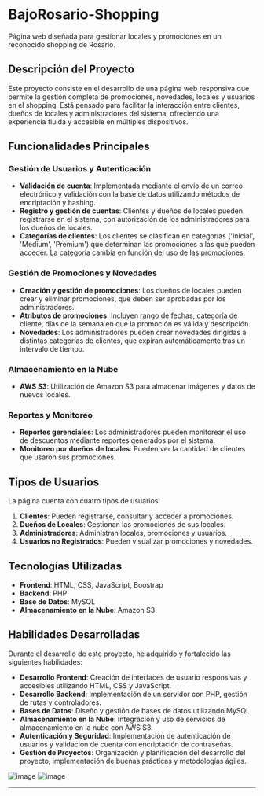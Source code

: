 # BajoRosario-Shopping

Página web diseñada para gestionar locales y promociones en un reconocido shopping de Rosario.

## Descripción del Proyecto

Este proyecto consiste en el desarrollo de una página web responsiva que permite la gestión completa de promociones, novedades, locales y usuarios en el shopping. Está pensado para facilitar la interacción entre clientes, dueños de locales y administradores del sistema, ofreciendo una experiencia fluida y accesible en múltiples dispositivos.

## Funcionalidades Principales

### Gestión de Usuarios y Autenticación

- **Validación de cuenta**: Implementada mediante el envío de un correo electrónico y validación con la base de datos utilizando métodos de encriptación y hashing.
- **Registro y gestión de cuentas**: Clientes y dueños de locales pueden registrarse en el sistema, con autorización de los administradores para los dueños de locales.
- **Categorías de clientes**: Los clientes se clasifican en categorías ('Inicial', 'Medium', 'Premium') que determinan las promociones a las que pueden acceder. La categoría cambia en función del uso de las promociones.

### Gestión de Promociones y Novedades

- **Creación y gestión de promociones**: Los dueños de locales pueden crear y eliminar promociones, que deben ser aprobadas por los administradores.
- **Atributos de promociones**: Incluyen rango de fechas, categoría de cliente, días de la semana en que la promoción es válida y descripción.
- **Novedades**: Los administradores pueden crear novedades dirigidas a distintas categorías de clientes, que expiran automáticamente tras un intervalo de tiempo.

### Almacenamiento en la Nube

- **AWS S3**: Utilización de Amazon S3 para almacenar imágenes y datos de nuevos locales.

### Reportes y Monitoreo

- **Reportes gerenciales**: Los administradores pueden monitorear el uso de descuentos mediante reportes generados por el sistema.
- **Monitoreo por dueños de locales**: Pueden ver la cantidad de clientes que usaron sus promociones.

## Tipos de Usuarios

La página cuenta con cuatro tipos de usuarios:

1. **Clientes**: Pueden registrarse, consultar y acceder a promociones.
2. **Dueños de Locales**: Gestionan las promociones de sus locales.
3. **Administradores**: Administran locales, promociones y usuarios.
4. **Usuarios no Registrados**: Pueden visualizar promociones y novedades.

## Tecnologías Utilizadas

- **Frontend**: HTML, CSS, JavaScript, Boostrap
- **Backend**: PHP
- **Base de Datos**: MySQL
- **Almacenamiento en la Nube**: Amazon S3

## Habilidades Desarrolladas

Durante el desarrollo de este proyecto, he adquirido y fortalecido las siguientes habilidades:

- **Desarrollo Frontend**: Creación de interfaces de usuario responsivas y accesibles utilizando HTML, CSS y JavaScript.
- **Desarrollo Backend**: Implementación de un servidor con PHP, gestión de rutas y controladores.
- **Bases de Datos**: Diseño y gestión de bases de datos utilizando MySQL.
- **Almacenamiento en la Nube**: Integración y uso de servicios de almacenamiento en la nube con AWS S3.
- **Autenticación y Seguridad**: Implementación de autenticación de usuarios y validacion de cuenta con encriptación de contraseñas.
- **Gestión de Proyectos**: Organización y planificación del desarrollo del proyecto, implementación de buenas prácticas y metodologías ágiles.


![image](https://github.com/user-attachments/assets/cb6dee3d-b301-427a-bc7e-6db99c68c926)
![image](https://github.com/user-attachments/assets/4e36f8aa-d417-412b-a5ed-19a50c868c82)



---

